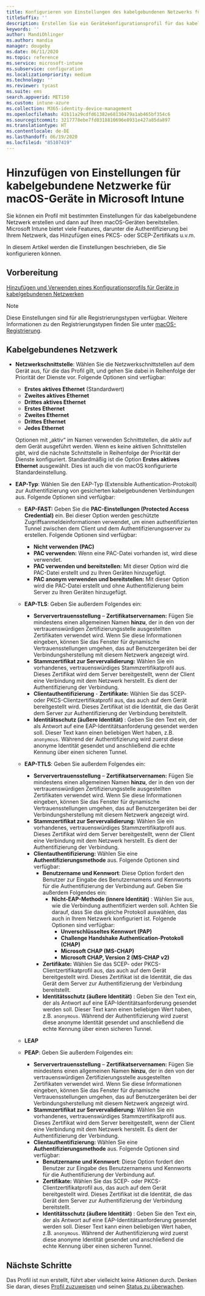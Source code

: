 ```yaml
---
title: Konfigurieren von Einstellungen des kabelgebundenen Netzwerks für macOS-Geräte in Microsoft Intune – Azure | Microsoft-Dokumentation
titleSuffix: ''
description: Erstellen Sie ein Gerätekonfigurationsprofil für das kabelgebundene Netzwerk für macOS-Geräte, oder fügen Sie eines hinzu. Hier erfahren Sie mehr über die verschiedenen Einstellungen, das Hinzufügen von Zertifikaten sowie das Auswählen eines EAP-Typs und einer Authentifizierungsmethode in Microsoft Intune.
keywords: ''
author: MandiOhlinger
ms.author: mandia
manager: dougeby
ms.date: 06/11/2020
ms.topic: reference
ms.service: microsoft-intune
ms.subservice: configuration
ms.localizationpriority: medium
ms.technology: ''
ms.reviewer: tycast
ms.suite: ems
search.appverid: MET150
ms.custom: intune-azure
ms.collection: M365-identity-device-management
ms.openlocfilehash: 41b11a29cdfd61382e68130479a1ab465bf354c6
ms.sourcegitcommit: 3217778ebe7fd0318810696e8931e427a85da897
ms.translationtype: HT
ms.contentlocale: de-DE
ms.lasthandoff: 06/19/2020
ms.locfileid: "85107419"
---
```

# <a name="add-wired-network-settings-for-macos-devices-in-microsoft-intune"></a>Hinzufügen von Einstellungen für kabelgebundene Netzwerke für macOS-Geräte in Microsoft Intune

Sie können ein Profil mit bestimmten Einstellungen für das kabelgebundene Netzwerk erstellen und dann auf Ihren macOS-Geräten bereitstellen. Microsoft Intune bietet viele Features, darunter die Authentifizierung bei Ihrem Netzwerk, das Hinzufügen eines PKCS- oder SCEP-Zertifikats u.v.m.

In diesem Artikel werden die Einstellungen beschrieben, die Sie konfigurieren können.

## <a name="before-you-begin"></a>Vorbereitung

[Hinzufügen und Verwenden eines Konfigurationsprofils für Geräte in kabelgebundenen Netzwerken](wired-networks-configure.md)

> [!NOTE]
> Diese Einstellungen sind für alle Registrierungstypen verfügbar. Weitere Informationen zu den Registrierungstypen finden Sie unter [macOS-Registrierung](../enrollment/macos-enroll.md).

## <a name="wired-network"></a>Kabelgebundenes Netzwerk

- **Netzwerkschnittstelle**: Wählen Sie die Netzwerkschnittstellen auf dem Gerät aus, für die das Profil gilt, und gehen Sie dabei in Reihenfolge der Priorität der Dienste vor. Folgende Optionen sind verfügbar:
  
  - **Erstes aktives Ethernet** (Standardwert)
  - **Zweites aktives Ethernet**
  - **Drittes aktives Ethernet**
  - **Erstes Ethernet**
  - **Zweites Ethernet**
  - **Drittes Ethernet**
  - **Jedes Ethernet**

  Optionen mit „aktiv“ im Namen verwenden Schnittstellen, die aktiv auf dem Gerät ausgeführt werden. Wenn es keine aktiven Schnittstellen gibt, wird die nächste Schnittstelle in Reihenfolge der Priorität der Dienste konfiguriert. Standardmäßig ist die Option **Erstes aktives Ethernet** ausgewählt. Dies ist auch die von macOS konfigurierte Standardeinstellung.

- **EAP-Typ**: Wählen Sie den EAP-Typ (Extensible Authentication-Protokoll) zur Authentifizierung von gesicherten kabelgebundenen Verbindungen aus. Folgende Optionen sind verfügbar:

  - **EAP-FAST:** Geben Sie die **PAC-Einstellungen (Protected Access Credential)** ein. Bei dieser Option werden geschützte Zugriffsanmeldeinformationen verwendet, um einen authentifizierten Tunnel zwischen dem Client und dem Authentifizierungsserver zu erstellen. Folgende Optionen sind verfügbar:
    - **Nicht verwenden (PAC)**
    - **PAC verwenden:** Wenn eine PAC-Datei vorhanden ist, wird diese verwendet.
    - **PAC verwenden und bereitstellen:** Mit dieser Option wird die PAC-Datei erstellt und zu Ihren Geräten hinzugefügt.
    - **PAC anonym verwenden und bereitstellen:** Mit dieser Option wird die PAC-Datei erstellt und ohne Authentifizierung beim Server zu Ihren Geräten hinzugefügt.

  - **EAP-TLS**: Geben Sie außerdem Folgendes ein:

    - **Serververtrauensstellung** – **Zertifikatservernamen:** Fügen Sie mindestens einen allgemeinen Namen **hinzu**, der in den von der vertrauenswürdigen Zertifizierungsstelle ausgestellten Zertifikaten verwendet wird. Wenn Sie diese Informationen eingeben, können Sie das Fenster für dynamische Vertrauensstellungen umgehen, das auf Benutzergeräten bei der Verbindungsherstellung mit diesem Netzwerk angezeigt wird.
    - **Stammzertifikat zur Servervalidierung:** Wählen Sie ein vorhandenes, vertrauenswürdiges Stammzertifikatprofil aus. Dieses Zertifikat wird dem Server bereitgestellt, wenn der Client eine Verbindung mit dem Netzwerk herstellt. Es dient der Authentifizierung der Verbindung.
    - **Clientauthentifizierung** - **Zertifikate:** Wählen Sie das SCEP- oder PKCS-Clientzertifikatprofil aus, das auch auf dem Gerät bereitgestellt wird. Dieses Zertifikat ist die Identität, die das Gerät dem Server zur Authentifizierung der Verbindung bereitstellt.
    - **Identitätsschutz (äußere Identität)** : Geben Sie den Text ein, der als Antwort auf eine EAP-Identitätsanforderung gesendet werden soll. Dieser Text kann einen beliebigen Wert haben, z.B. `anonymous`. Während der Authentifizierung wird zuerst diese anonyme Identität gesendet und anschließend die echte Kennung über einen sicheren Tunnel.

  - **EAP-TTLS**: Geben Sie außerdem Folgendes ein:

    - **Serververtrauensstellung** – **Zertifikatservernamen:** Fügen Sie mindestens einen allgemeinen Namen **hinzu**, der in den von der vertrauenswürdigen Zertifizierungsstelle ausgestellten Zertifikaten verwendet wird. Wenn Sie diese Informationen eingeben, können Sie das Fenster für dynamische Vertrauensstellungen umgehen, das auf Benutzergeräten bei der Verbindungsherstellung mit diesem Netzwerk angezeigt wird.
    - **Stammzertifikat zur Servervalidierung:** Wählen Sie ein vorhandenes, vertrauenswürdiges Stammzertifikatprofil aus. Dieses Zertifikat wird dem Server bereitgestellt, wenn der Client eine Verbindung mit dem Netzwerk herstellt. Es dient der Authentifizierung der Verbindung.
    - **Clientauthentifizierung:** Wählen Sie eine **Authentifizierungsmethode** aus. Folgende Optionen sind verfügbar:
      - **Benutzername und Kennwort**: Diese Option fordert den Benutzer zur Eingabe des Benutzernamens und Kennworts für die Authentifizierung der Verbindung auf. Geben Sie außerdem Folgendes ein:
        - **Nicht-EAP-Methode (innere Identität)** : Wählen Sie aus, wie die Verbindung authentifiziert werden soll. Achten Sie darauf, dass Sie das gleiche Protokoll auswählen, das auch in Ihrem Netzwerk konfiguriert ist. Folgende Optionen sind verfügbar:
          - **Unverschlüsseltes Kennwort (PAP)**
          - **Challenge Handshake Authentication-Protokoll (CHAP)**
          - **Microsoft CHAP (MS-CHAP)**
          - **Microsoft CHAP, Version 2 (MS-CHAP v2)**
      - **Zertifikate:** Wählen Sie das SCEP- oder PKCS-Clientzertifikatprofil aus, das auch auf dem Gerät bereitgestellt wird. Dieses Zertifikat ist die Identität, die das Gerät dem Server zur Authentifizierung der Verbindung bereitstellt.
      - **Identitätsschutz (äußere Identität)** : Geben Sie den Text ein, der als Antwort auf eine EAP-Identitätsanforderung gesendet werden soll. Dieser Text kann einen beliebigen Wert haben, z.B. `anonymous`. Während der Authentifizierung wird zuerst diese anonyme Identität gesendet und anschließend die echte Kennung über einen sicheren Tunnel.

  - **LEAP**

  - **PEAP**: Geben Sie außerdem Folgendes ein:

    - **Serververtrauensstellung** – **Zertifikatservernamen:** Fügen Sie mindestens einen allgemeinen Namen **hinzu**, der in den von der vertrauenswürdigen Zertifizierungsstelle ausgestellten Zertifikaten verwendet wird. Wenn Sie diese Informationen eingeben, können Sie das Fenster für dynamische Vertrauensstellungen umgehen, das auf Benutzergeräten bei der Verbindungsherstellung mit diesem Netzwerk angezeigt wird.
    - **Stammzertifikat zur Servervalidierung:** Wählen Sie ein vorhandenes, vertrauenswürdiges Stammzertifikatprofil aus. Dieses Zertifikat wird dem Server bereitgestellt, wenn der Client eine Verbindung mit dem Netzwerk herstellt. Es dient der Authentifizierung der Verbindung.
    - **Clientauthentifizierung:** Wählen Sie eine **Authentifizierungsmethode** aus. Folgende Optionen sind verfügbar:
      - **Benutzername und Kennwort**: Diese Option fordert den Benutzer zur Eingabe des Benutzernamens und Kennworts für die Authentifizierung der Verbindung auf.
      - **Zertifikate:** Wählen Sie das SCEP- oder PKCS-Clientzertifikatprofil aus, das auch auf dem Gerät bereitgestellt wird. Dieses Zertifikat ist die Identität, die das Gerät dem Server zur Authentifizierung der Verbindung bereitstellt.
      - **Identitätsschutz (äußere Identität)** : Geben Sie den Text ein, der als Antwort auf eine EAP-Identitätsanforderung gesendet werden soll. Dieser Text kann einen beliebigen Wert haben, z.B. `anonymous`. Während der Authentifizierung wird zuerst diese anonyme Identität gesendet und anschließend die echte Kennung über einen sicheren Tunnel.

## <a name="next-steps"></a>Nächste Schritte

Das Profil ist nun erstellt, führt aber vielleicht keine Aktionen durch. Denken Sie daran, dieses [Profil zuzuweisen](device-profile-assign.md) und seinen [Status zu überwachen](device-profile-monitor.md).

